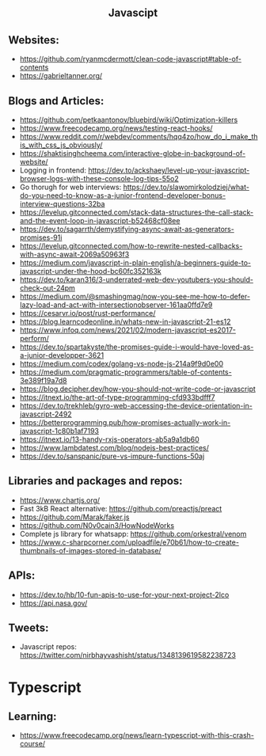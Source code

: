 <h2 align="center">Javascipt</h2>

## Websites:

- https://github.com/ryanmcdermott/clean-code-javascript#table-of-contents
- https://gabrieltanner.org/

## Blogs and Articles:

- https://github.com/petkaantonov/bluebird/wiki/Optimization-killers
- https://www.freecodecamp.org/news/testing-react-hooks/
- https://www.reddit.com/r/webdev/comments/hqq4zo/how_do_i_make_this_with_css_js_obviously/
- https://shaktisinghcheema.com/interactive-globe-in-background-of-website/
- Logging in frontend: https://dev.to/ackshaey/level-up-your-javascript-browser-logs-with-these-console-log-tips-55o2
- Go thorugh for web interviews: https://dev.to/slawomirkolodziej/what-do-you-need-to-know-as-a-junior-frontend-developer-bonus-interview-questions-32ba
- https://levelup.gitconnected.com/stack-data-structures-the-call-stack-and-the-event-loop-in-javascript-b52468cf08ee
- https://dev.to/sagarrth/demystifying-async-await-as-generators-promises-91i
- https://levelup.gitconnected.com/how-to-rewrite-nested-callbacks-with-async-await-2069a50963f3
- https://medium.com/javascript-in-plain-english/a-beginners-guide-to-javascript-under-the-hood-bc60fc352163k
- https://dev.to/karan316/3-underrated-web-dev-youtubers-you-should-check-out-24pm
- https://medium.com/@smashingmag/now-you-see-me-how-to-defer-lazy-load-and-act-with-intersectionobserver-161aa0ffd7e9
- https://cesarvr.io/post/rust-performance/
- https://blog.learncodeonline.in/whats-new-in-javascript-21-es12
- https://www.infoq.com/news/2021/02/modern-javascript-es2017-perform/
- https://dev.to/spartakyste/the-promises-guide-i-would-have-loved-as-a-junior-developper-3621
- https://medium.com/codex/golang-vs-node-js-214a9f9d0e00
- https://medium.com/pragmatic-programmers/table-of-contents-3e389f19a7d8
- https://blog.decipher.dev/how-you-should-not-write-code-or-javascript
- https://itnext.io/the-art-of-type-programming-cfd933bdfff7
- https://dev.to/trekhleb/gyro-web-accessing-the-device-orientation-in-javascript-2492
- https://betterprogramming.pub/how-promises-actually-work-in-javascript-1c80b1af7193
- https://itnext.io/13-handy-rxjs-operators-ab5a9a1db60
- https://www.lambdatest.com/blog/nodejs-best-practices/
- https://dev.to/sanspanic/pure-vs-impure-functions-50aj

## Libraries and packages and repos:

- https://www.chartjs.org/
- Fast 3kB React alternative: https://github.com/preactjs/preact
- https://github.com/Marak/faker.js
- https://github.com/N0v0cain3/HowNodeWorks
- Complete js library for whatsapp: https://github.com/orkestral/venom
- https://www.c-sharpcorner.com/uploadfile/e70b61/how-to-create-thumbnails-of-images-stored-in-database/

## APIs:

- https://dev.to/hb/10-fun-apis-to-use-for-your-next-project-2lco
- https://api.nasa.gov/

## Tweets:

- Javascript repos: https://twitter.com/nirbhayvashisht/status/1348139619582238723

# Typescript

## Learning:

- https://www.freecodecamp.org/news/learn-typescript-with-this-crash-course/

